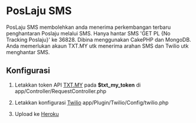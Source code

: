 PosLaju SMS
=======

PosLaju SMS membolehkan anda menerima perkembangan terbaru penghantaran Poslaju melalui SMS. Hanya hantar SMS 'GET PL {No Tracking Poslaju}' ke 36828.
Dibina menggunakan CakePHP dan MongoDB. Anda memerlukan akaun TXT.MY utk menerima arahan SMS dan Twilio utk menghantar SMS.

Konfigurasi
-----------

1.	Letakkan token API [TXT.MY](http://txt.my) pada **$txt_my_token** di
    app/Controller/RequestController.php
	
2.	Letakkan konfigurasi [Twilio](http://www.twilio.com)
    app/Plugin/Twilio/Config/twilio.php
	
3.	Upload ke [Heroku](http://heroku.com)
